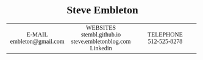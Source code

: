 <html>
<style>
table {
    font-family: Georgia;
    border-collapse: collapse;
	text-align: center;
    width: 99%;
}

td, th{
    text-align: left;
    padding: 8px;
}
p{
	font-family: Georgia;
	text-align: center;
}

</style>
<body>
<h1 style="text-align: center; font-family: Georgia;">Steve Embleton</h1>
<p>
<table>
  <tr>
    <td width: 33%>E-MAIL<br>
		embleton@gmail.com</td>
	<td width=33%>WEBSITES<br>
		stembl.github.io<br>
		steve.embletonblog.com<br>
		Linkedin</td>
	<td width=33%>TELEPHONE<br>
		512-525-8278</td>

  </tr>
</table>
</p>
</body>
</html>